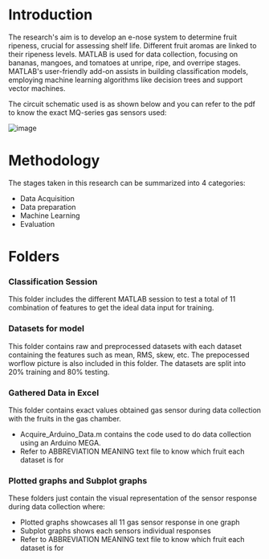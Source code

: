 # Introduction
The research's aim is to develop an e-nose system to determine fruit ripeness, crucial for assessing shelf life. Different fruit aromas are linked to their ripeness levels. MATLAB is used for data collection, 
focusing on bananas, mangoes, and tomatoes at unripe, ripe, and overripe stages. MATLAB's user-friendly add-on assists in building classification models, employing machine learning algorithms like decision 
trees and support vector machines.

The circuit schematic used is as shown below and you can refer to the pdf to know the exact MQ-series gas sensors used:

![image](https://github.com/Arfan0612/Electronic-Nose-System/assets/94776851/7cd910c3-4d43-418b-b661-14400475afd6)

# Methodology
The stages taken in this research can be summarized into 4 categories:
- Data Acquisition
- Data preparation
- Machine Learning
- Evaluation

# Folders
### Classification Session
This folder includes the different MATLAB session to test a total of 11 combination of features to get the ideal data input for training.

### Datasets for model
This folder contains raw and preprocessed datasets with each dataset containing the features such as mean, RMS, skew, etc.
The prepocessed worflow picture is also included in this folder. The datasets are split into 20% training and 80% testing.

### Gathered Data in Excel
This folder contains exact values obtained gas sensor during data collection with the fruits in the gas chamber.
- Acquire_Arduino_Data.m contains the code used to do data collection using an Arduino MEGA.
- Refer to ABBREVIATION MEANING text file to know which fruit each dataset is for

### Plotted graphs and Subplot graphs
These folders just contain the visual representation of the sensor response during data collection where:
- Plotted graphs showcases all 11 gas sensor response in one graph
- Subplot graphs shows each sensors individual responses
- Refer to ABBREVIATION MEANING text file to know which fruit each dataset is for



